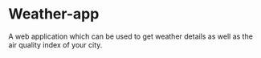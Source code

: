 # Weather-app
A web application which can be used to get weather details as well as the air quality index of your city.
